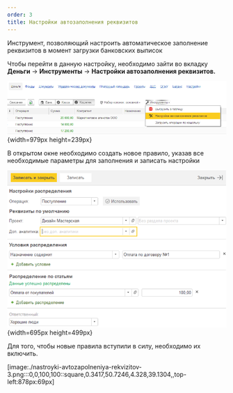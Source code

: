 ```yaml
---
order: 3
title: Настройки автозаполнения реквизитов
---
```


Инструмент, позволяющий настроить автоматическое заполнение реквизитов в момент загрузки банковских выписок

Чтобы перейти в данную настройку, необходимо зайти во вкладку **Деньги** \-> **Инструменты** \-> **Настройки автозаполнения реквизитов.**

![](./nastroyki-avtozapolneniya-rekvizitov.png){width=979px height=239px}



В открытом окне необходимо создать новое правило, указав все необходимые параметры для заполнения и записать настройки



![](./nastroyki-avtozapolneniya-rekvizitov-2.png){width=695px height=499px}



Для того, чтобы новые правила вступили в силу, необходимо их включить.

[image:./nastroyki-avtozapolneniya-rekvizitov-3.png:::0,0,100,100::square,0.3417,50.7246,4.328,39.1304,,top-left:878px:69px]


